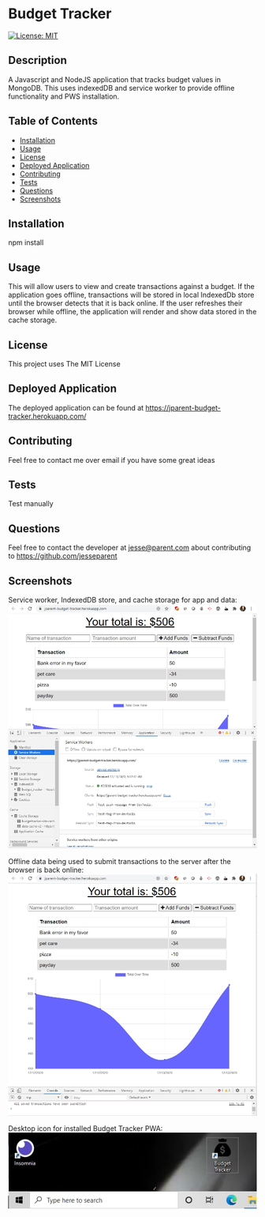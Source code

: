 # Budget Tracker

[![License: MIT](https://img.shields.io/badge/License-MIT-yellow.svg)](https://opensource.org/licenses/MIT)

## Description

A Javascript and NodeJS application that tracks budget values in MongoDB. This uses indexedDB and service worker to provide offline functionality and PWS installation.

## Table of Contents

- [Installation](#installation)
- [Usage](#usage)
- [License](#license)
- [Deployed Application](#deployed-application)
- [Contributing](#contributing)
- [Tests](#tests)
- [Questions](#questions)
- [Screenshots](#screenshots)

## Installation

npm install

## Usage

This will allow users to view and create transactions against a budget. If the application goes offline, transactions will be stored in local IndexedDb store until the browser detects that it is back online. If the user refreshes their browser while offline, the application will render and show data stored in the cache storage.

## License

This project uses The MIT License

## Deployed Application

The deployed application can be found at https://jparent-budget-tracker.herokuapp.com/

## Contributing

Feel free to contact me over email if you have some great ideas

## Tests

Test manually

## Questions

Feel free to contact the developer at jesse@parent.com about contributing to https://github.com/jesseparent

## Screenshots

Service worker, IndexedDB store, and cache storage for app and data: ![Image](./screenshots/screenshot-1.jpg)

Offline data being used to submit transactions to the server after the browser is back online: ![Image](./screenshots/screenshot-2.jpg)

Desktop icon for installed Budget Tracker PWA: ![Image](./screenshots/screenshot-3.jpg)
